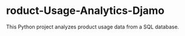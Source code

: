 # roduct-Usage-Analytics-Djamo
This Python project analyzes product usage data from a SQL database. 
